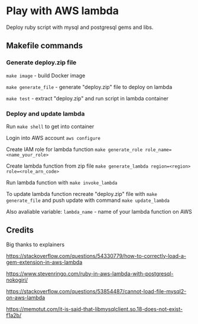 # Play with AWS lambda

Deploy ruby script with mysql and postgresql gems and libs.

## Makefile commands

### Generate deploy.zip file

`make image` - build Docker image

`make generate_file` - generate "deploy.zip" file to deploy on lambda

`make test` - extract "deploy.zip" and run script in lambda container

### Deploy and update lambda

Run `make shell` to get into container

Login into AWS account `aws configure`

Create IAM role for lambda function `make generate_role role_name=<name_your_role>`

Create lambda function from zip file `make generate_lambda region=<region> role=<role_arn_code>`

Run lambda function with `make invoke_lambda`

To update lambda function recreate "deploy.zip" file with `make generate_file`
and push update with command `make update_lambda`

Also avaliable variable: `lambda_name` - name of your lambda function on AWS

## Credits

Big thanks to explainers

<https://stackoverflow.com/questions/54330779/how-to-correctly-load-a-gem-extension-in-aws-lambda>

<https://www.stevenringo.com/ruby-in-aws-lambda-with-postgresql-nokogiri/>

<https://stackoverflow.com/questions/53854487/cannot-load-file-mysql2-on-aws-lambda>

<https://memotut.com/it-is-said-that-libmysqlclient.so.18-does-not-exist-f1a2b/>
